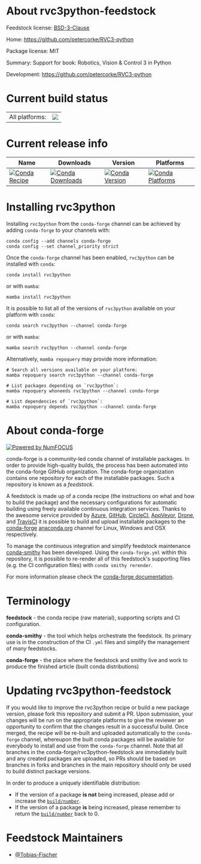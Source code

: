 About rvc3python-feedstock
==========================

Feedstock license: [BSD-3-Clause](https://github.com/conda-forge/rvc3python-feedstock/blob/main/LICENSE.txt)

Home: https://github.com/petercorke/RVC3-python

Package license: MIT

Summary: Support for book: Robotics, Vision & Control 3 in Python

Development: https://github.com/petercorke/RVC3-python

Current build status
====================


<table><tr><td>All platforms:</td>
    <td>
      <a href="https://dev.azure.com/conda-forge/feedstock-builds/_build/latest?definitionId=18664&branchName=main">
        <img src="https://dev.azure.com/conda-forge/feedstock-builds/_apis/build/status/rvc3python-feedstock?branchName=main">
      </a>
    </td>
  </tr>
</table>

Current release info
====================

| Name | Downloads | Version | Platforms |
| --- | --- | --- | --- |
| [![Conda Recipe](https://img.shields.io/badge/recipe-rvc3python-green.svg)](https://anaconda.org/conda-forge/rvc3python) | [![Conda Downloads](https://img.shields.io/conda/dn/conda-forge/rvc3python.svg)](https://anaconda.org/conda-forge/rvc3python) | [![Conda Version](https://img.shields.io/conda/vn/conda-forge/rvc3python.svg)](https://anaconda.org/conda-forge/rvc3python) | [![Conda Platforms](https://img.shields.io/conda/pn/conda-forge/rvc3python.svg)](https://anaconda.org/conda-forge/rvc3python) |

Installing rvc3python
=====================

Installing `rvc3python` from the `conda-forge` channel can be achieved by adding `conda-forge` to your channels with:

```
conda config --add channels conda-forge
conda config --set channel_priority strict
```

Once the `conda-forge` channel has been enabled, `rvc3python` can be installed with `conda`:

```
conda install rvc3python
```

or with `mamba`:

```
mamba install rvc3python
```

It is possible to list all of the versions of `rvc3python` available on your platform with `conda`:

```
conda search rvc3python --channel conda-forge
```

or with `mamba`:

```
mamba search rvc3python --channel conda-forge
```

Alternatively, `mamba repoquery` may provide more information:

```
# Search all versions available on your platform:
mamba repoquery search rvc3python --channel conda-forge

# List packages depending on `rvc3python`:
mamba repoquery whoneeds rvc3python --channel conda-forge

# List dependencies of `rvc3python`:
mamba repoquery depends rvc3python --channel conda-forge
```


About conda-forge
=================

[![Powered by
NumFOCUS](https://img.shields.io/badge/powered%20by-NumFOCUS-orange.svg?style=flat&colorA=E1523D&colorB=007D8A)](https://numfocus.org)

conda-forge is a community-led conda channel of installable packages.
In order to provide high-quality builds, the process has been automated into the
conda-forge GitHub organization. The conda-forge organization contains one repository
for each of the installable packages. Such a repository is known as a *feedstock*.

A feedstock is made up of a conda recipe (the instructions on what and how to build
the package) and the necessary configurations for automatic building using freely
available continuous integration services. Thanks to the awesome service provided by
[Azure](https://azure.microsoft.com/en-us/services/devops/), [GitHub](https://github.com/),
[CircleCI](https://circleci.com/), [AppVeyor](https://www.appveyor.com/),
[Drone](https://cloud.drone.io/welcome), and [TravisCI](https://travis-ci.com/)
it is possible to build and upload installable packages to the
[conda-forge](https://anaconda.org/conda-forge) [anaconda.org](https://anaconda.org/)
channel for Linux, Windows and OSX respectively.

To manage the continuous integration and simplify feedstock maintenance
[conda-smithy](https://github.com/conda-forge/conda-smithy) has been developed.
Using the ``conda-forge.yml`` within this repository, it is possible to re-render all of
this feedstock's supporting files (e.g. the CI configuration files) with ``conda smithy rerender``.

For more information please check the [conda-forge documentation](https://conda-forge.org/docs/).

Terminology
===========

**feedstock** - the conda recipe (raw material), supporting scripts and CI configuration.

**conda-smithy** - the tool which helps orchestrate the feedstock.
                   Its primary use is in the construction of the CI ``.yml`` files
                   and simplify the management of *many* feedstocks.

**conda-forge** - the place where the feedstock and smithy live and work to
                  produce the finished article (built conda distributions)


Updating rvc3python-feedstock
=============================

If you would like to improve the rvc3python recipe or build a new
package version, please fork this repository and submit a PR. Upon submission,
your changes will be run on the appropriate platforms to give the reviewer an
opportunity to confirm that the changes result in a successful build. Once
merged, the recipe will be re-built and uploaded automatically to the
`conda-forge` channel, whereupon the built conda packages will be available for
everybody to install and use from the `conda-forge` channel.
Note that all branches in the conda-forge/rvc3python-feedstock are
immediately built and any created packages are uploaded, so PRs should be based
on branches in forks and branches in the main repository should only be used to
build distinct package versions.

In order to produce a uniquely identifiable distribution:
 * If the version of a package **is not** being increased, please add or increase
   the [``build/number``](https://docs.conda.io/projects/conda-build/en/latest/resources/define-metadata.html#build-number-and-string).
 * If the version of a package **is** being increased, please remember to return
   the [``build/number``](https://docs.conda.io/projects/conda-build/en/latest/resources/define-metadata.html#build-number-and-string)
   back to 0.

Feedstock Maintainers
=====================

* [@Tobias-Fischer](https://github.com/Tobias-Fischer/)

